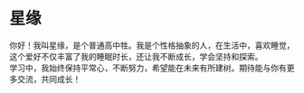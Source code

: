 # 星缘
你好！我叫星缘，是个普通高中牲。我是个性格抽象的人，在生活中，喜欢睡觉，这个爱好不仅丰富了我的睡眠时长，还让我不断成长，学会坚持和探索。<br>
学习中，我始终保持平常心，不断努力，希望能在未来有所建树。期待能与你有更多交流，共同成长！